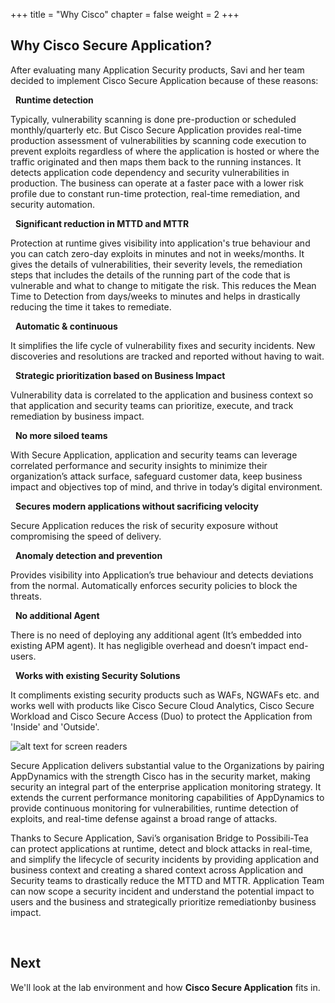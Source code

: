 +++
title = "Why Cisco"
chapter = false
weight = 2
+++


## Why Cisco Secure Application?

After evaluating many Application Security products, Savi and her team decided to implement Cisco Secure Application because of these reasons:

 
<span style="color: #143c76;"><i class='fas fa-circle fa-sm'></i></span>&nbsp; **Runtime detection** 

Typically, vulnerability scanning is done pre-production or scheduled monthly/quarterly etc. But Cisco Secure Application provides real-time production assessment of vulnerabilities by scanning code execution to prevent exploits regardless of where the application is hosted or where the traffic originated and then maps them back to the running instances. It detects application code dependency and security vulnerabilities in production. The business can operate at a faster pace with a lower risk profile due to constant run-time protection, real-time remediation, and security automation.

<span style="color: #143c76;"><i class='fas fa-circle fa-sm'></i></span>&nbsp; **Significant reduction in MTTD and MTTR**

Protection at runtime gives visibility into application's true behaviour and you can catch zero-day exploits in minutes and not in weeks/months. It gives
the details of vulnerabilities, their severity levels, the remediation steps that includes the details of the running part of the code that is vulnerable and what to change to mitigate the risk. This reduces the Mean Time to Detection from days/weeks to minutes and helps in drastically reducing the time it takes to remediate.

<span style="color: #143c76;"><i class='fas fa-circle fa-sm'></i></span>&nbsp; **Automatic & continuous**

It simplifies the life cycle of vulnerability fixes and security incidents. New discoveries and resolutions are tracked and reported without having to wait.

<span style="color: #143c76;"><i class='fas fa-circle fa-sm'></i></span>&nbsp; **Strategic prioritization based on Business Impact** 

Vulnerability data is correlated to the application and business context so that application and security teams can prioritize, execute, and track remediation by business impact.

<span style="color: #143c76;"><i class='fas fa-circle fa-sm'></i></span>&nbsp; **No more siloed teams** 

With Secure Application, application and security teams can leverage correlated performance and security insights to minimize their organization’s attack surface, safeguard customer data, keep business impact and objectives top of mind, and thrive in today’s digital environment.

<span style="color: #143c76;"><i class='fas fa-circle fa-sm'></i></span>&nbsp; **Secures modern applications without sacrificing velocity** 

Secure Application reduces the risk of security exposure without compromising the speed of delivery.

<span style="color: #143c76;"><i class='fas fa-circle fa-sm'></i></span>&nbsp; **Anomaly detection and prevention** 

Provides visibility into Application’s true behaviour and detects deviations from the normal. Automatically enforces security policies to block the threats.

<span style="color: #143c76;"><i class='fas fa-circle fa-sm'></i></span>&nbsp; **No additional Agent** 

There is no need of deploying any additional agent (It’s embedded into existing APM agent). It has negligible overhead and doesn’t impact end-users.

<span style="color: #143c76;"><i class='fas fa-circle fa-sm'></i></span>&nbsp; **Works with existing Security Solutions** 

It compliments existing security products such as WAFs, NGWAFs etc. and works well with products like Cisco Secure Cloud Analytics, Cisco Secure Workload and Cisco Secure Access (Duo) to protect the Application from 'Inside' and 'Outside'.

![alt text for screen readers](/images/10_app_security/csa-with-others.png)

Secure Application delivers substantial value to the Organizations by pairing AppDynamics with the strength Cisco has in the security market, making security an integral part of the enterprise application monitoring strategy. It extends the current performance monitoring capabilities of AppDynamics to provide continuous monitoring for vulnerabilities, runtime detection of exploits, and real-time defense against a broad range of attacks.

Thanks to Secure Application, Savi’s organisation Bridge to Possibili-Tea can protect applications at runtime, detect and block attacks in real-time, and simplify the lifecycle of security incidents by providing application and business context and creating a shared context across Application and Security teams to drastically reduce the MTTD and MTTR. Application Team can now scope a security incident and understand the potential impact to users and the business and strategically prioritize remediationby business impact.

<br>

## Next <span style="color: #143c76;"><i class='fas fa-cog fa-spin fa-sm'></i></span>&nbsp;

We'll look at the lab environment and how **Cisco Secure Application** fits in.

<br>
